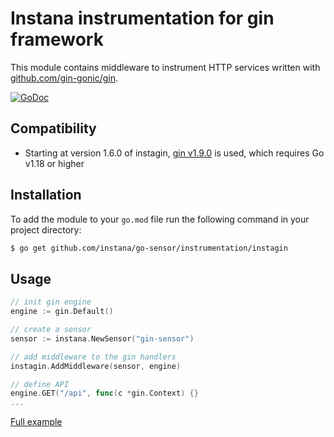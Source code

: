Instana instrumentation for gin framework
=============================================

This module contains middleware to instrument HTTP services written with [github.com/gin-gonic/gin](https://github.com/gin-gonic/gin).

[![GoDoc](https://img.shields.io/static/v1?label=godoc&message=reference&color=blue)][godoc]

Compatibility
-------------

 * Starting at version 1.6.0 of instagin, [gin v1.9.0](https://github.com/gin-gonic/gin/releases/tag/v1.9.0) is used, which requires Go v1.18 or higher


Installation
------------

To add the module to your `go.mod` file run the following command in your project directory:

```bash
$ go get github.com/instana/go-sensor/instrumentation/instagin
```

Usage
-----

```go
// init gin engine
engine := gin.Default()

// create a sensor
sensor := instana.NewSensor("gin-sensor")

// add middleware to the gin handlers
instagin.AddMiddleware(sensor, engine)

// define API
engine.GET("/api", func(c *gin.Context) {}
...
```
[Full example][fullExample]



[godoc]: https://pkg.go.dev/github.com/instana/go-sensor/instrumentation/instagin
[fullExample]: https://github.com/instana/go-sensor/blob/main/example/gin/main.go

<!---
Mandatory comment section for CI/CD !!
target-pkg-url: github.com/gin-gonic/gin
current-version: v1.9.1
--->
